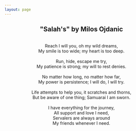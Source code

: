 ```yaml
---
layout: page
---
```


<h2 align="center">"Salah's" by Milos Ojdanic</h2>

<div align="center">
<br>
 Reach I will you, oh my wild dreams,<br>
 My smile is too wide; my heart is too deep. <br>
 <br>
 Run, hide, escape me try,<br>
 My patience is strong; my will to rest denies.<br>
 <br>
 No matter how long, no matter how far,<br>
 My power is persistence; I will do, I will try.<br>
 <br>
 Life attempts to help you, it scratches and thorns,<br>
 But be aware of one thing; Samuarai I am sworn.<br>
 <br>
 I have everything for the journey,<br>
 All support and love I need,<br>
 Servalers are always around<br>
 My friends whenever I need.<br>
 <br> 
</div>